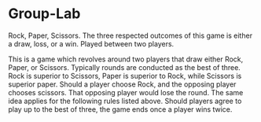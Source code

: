 # Group-Lab
Rock, Paper, Scissors. The three respected outcomes of this game is either a draw, loss, or a win. Played between two players.

This is a game which revolves around two players that draw either Rock, Paper, or Scissors. Typically rounds are conducted as the best of three. Rock is superior to Scissors, Paper is superior to Rock, while Scissors is superior paper. Should a player choose Rock, and the opposing player chooses scissors. That opposing player would lose the round. The same idea applies for the following rules listed above. Should players agree to play up to the best of three, the game ends once a player wins twice.

